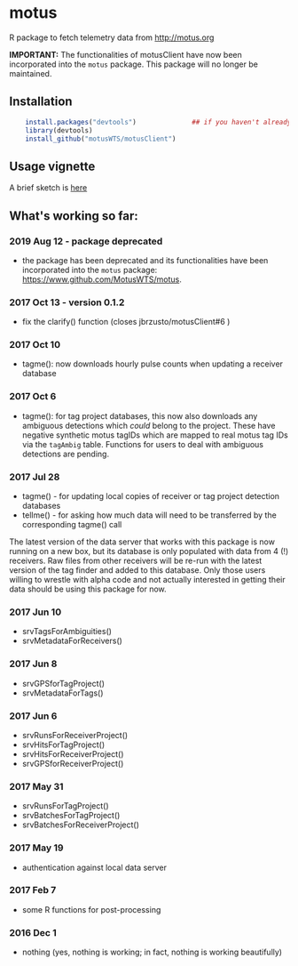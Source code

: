 # motus
R package to fetch telemetry data from http://motus.org

**IMPORTANT:** The functionalities of motusClient have now been incorporated into the `motus` package. This package will no longer be maintained.

## Installation ##
```R
    install.packages("devtools")              ## if you haven't already done this
    library(devtools)
    install_github("motusWTS/motusClient")
```
## Usage vignette ##

A brief sketch is [here](https://github.com/motuswts/motusClient/blob/master/inst/doc/motusClient_R_package_usage.md)

## What's working so far:

### 2019 Aug 12 - package deprecated

- the package has been deprecated and its functionalities have been incorporated into the `motus` package: https://www.github.com/MotusWTS/motus.

### 2017 Oct 13 - version 0.1.2

- fix the clarify() function (closes jbrzusto/motusClient#6 )

### 2017 Oct 10

- tagme(): now downloads hourly pulse counts when updating a receiver database

### 2017 Oct 6

- tagme(): for tag project databases, this now also downloads any
ambiguous detections which *could* belong to the project.  These
have negative synthetic motus tagIDs which are mapped to real motus tag IDs
via the `tagAmbig` table.  Functions for users to deal with ambiguous detections are pending.

### 2017 Jul 28

- tagme() - for updating local copies of receiver or tag project detection databases
- tellme() - for asking how much data will need to be transferred by the corresponding tagme() call

The latest version of the data server that works with this package is
now running on a new box, but its database is only populated with data
from 4 (!) receivers.  Raw files from other receivers will be re-run with
the latest version of the tag finder and added to this database.  Only
those users willing to wrestle with alpha code and not actually interested
in getting their data should be using this package for now.

### 2017 Jun 10

- srvTagsForAmbiguities()
- srvMetadataForReceivers()

### 2017 Jun 8

- srvGPSforTagProject()
- srvMetadataForTags()

### 2017 Jun 6

- srvRunsForReceiverProject()
- srvHitsForTagProject()
- srvHitsForReceiverProject()
- srvGPSforReceiverProject()

### 2017 May 31

- srvRunsForTagProject()
- srvBatchesForTagProject()
- srvBatchesForReceiverProject()

### 2017 May 19

- authentication against local data server

### 2017 Feb 7

- some R functions for post-processing

### 2016 Dec 1
- nothing (yes, nothing is working; in fact, nothing is working beautifully)
